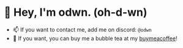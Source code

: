 # 👋 Hey, I'm odwn. (oh-d-wn)
- 📫 If you want to contact me, add me on discord: `@odwn`
- 🍵 If you want, you can buy me a bubble tea at my [buymeacoffee](https://buymeacoffee.com/odwn)!
